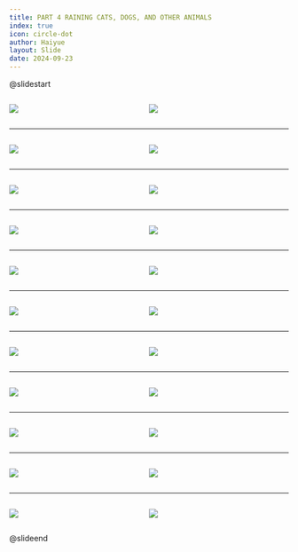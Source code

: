 ```yaml
---
title: PART 4 RAINING CATS, DOGS, AND OTHER ANIMALS
index: true
icon: circle-dot
author: Haiyue
layout: Slide
date: 2024-09-23
---
```

 
@slidestart

<div style="display:flex">
<div style="flex:1">

![](https://raw.githubusercontent.com/yclord/reading/refs/heads/master/english/Level-R/PART%204%20RAINING%20CATS,%20DOGS,%20AND%20OTHER%20ANIMALS/001.webp)
</div>
<div style="flex:1">

![](https://raw.githubusercontent.com/yclord/reading/refs/heads/master/english/Level-R/PART%204%20RAINING%20CATS,%20DOGS,%20AND%20OTHER%20ANIMALS/002.webp)
</div>
</div>

---

<div style="display:flex">
<div style="flex:1">

![](https://raw.githubusercontent.com/yclord/reading/refs/heads/master/english/Level-R/PART%204%20RAINING%20CATS,%20DOGS,%20AND%20OTHER%20ANIMALS/003.webp)
</div>
<div style="flex:1">

![](https://raw.githubusercontent.com/yclord/reading/refs/heads/master/english/Level-R/PART%204%20RAINING%20CATS,%20DOGS,%20AND%20OTHER%20ANIMALS/004.webp)
</div>
</div>

---

<div style="display:flex">
<div style="flex:1">

![](https://raw.githubusercontent.com/yclord/reading/refs/heads/master/english/Level-R/PART%204%20RAINING%20CATS,%20DOGS,%20AND%20OTHER%20ANIMALS/005.webp)
</div>
<div style="flex:1">

![](https://raw.githubusercontent.com/yclord/reading/refs/heads/master/english/Level-R/PART%204%20RAINING%20CATS,%20DOGS,%20AND%20OTHER%20ANIMALS/006.webp)
</div>
</div>

---

<div style="display:flex">
<div style="flex:1">

![](https://raw.githubusercontent.com/yclord/reading/refs/heads/master/english/Level-R/PART%204%20RAINING%20CATS,%20DOGS,%20AND%20OTHER%20ANIMALS/007.webp)
</div>
<div style="flex:1">

![](https://raw.githubusercontent.com/yclord/reading/refs/heads/master/english/Level-R/PART%204%20RAINING%20CATS,%20DOGS,%20AND%20OTHER%20ANIMALS/008.webp)
</div>
</div>

---

<div style="display:flex">
<div style="flex:1">

![](https://raw.githubusercontent.com/yclord/reading/refs/heads/master/english/Level-R/PART%204%20RAINING%20CATS,%20DOGS,%20AND%20OTHER%20ANIMALS/009.webp)
</div>
<div style="flex:1">

![](https://raw.githubusercontent.com/yclord/reading/refs/heads/master/english/Level-R/PART%204%20RAINING%20CATS,%20DOGS,%20AND%20OTHER%20ANIMALS/010.webp)
</div>
</div>

---

<div style="display:flex">
<div style="flex:1">

![](https://raw.githubusercontent.com/yclord/reading/refs/heads/master/english/Level-R/PART%204%20RAINING%20CATS,%20DOGS,%20AND%20OTHER%20ANIMALS/011.webp)
</div>
<div style="flex:1">

![](https://raw.githubusercontent.com/yclord/reading/refs/heads/master/english/Level-R/PART%204%20RAINING%20CATS,%20DOGS,%20AND%20OTHER%20ANIMALS/012.webp)
</div>
</div>

---

<div style="display:flex">
<div style="flex:1">

![](https://raw.githubusercontent.com/yclord/reading/refs/heads/master/english/Level-R/PART%204%20RAINING%20CATS,%20DOGS,%20AND%20OTHER%20ANIMALS/013.webp)
</div>
<div style="flex:1">

![](https://raw.githubusercontent.com/yclord/reading/refs/heads/master/english/Level-R/PART%204%20RAINING%20CATS,%20DOGS,%20AND%20OTHER%20ANIMALS/014.webp)
</div>
</div>

---

<div style="display:flex">
<div style="flex:1">

![](https://raw.githubusercontent.com/yclord/reading/refs/heads/master/english/Level-R/PART%204%20RAINING%20CATS,%20DOGS,%20AND%20OTHER%20ANIMALS/015.webp)
</div>
<div style="flex:1">

![](https://raw.githubusercontent.com/yclord/reading/refs/heads/master/english/Level-R/PART%204%20RAINING%20CATS,%20DOGS,%20AND%20OTHER%20ANIMALS/016.webp)
</div>
</div>

---

<div style="display:flex">
<div style="flex:1">

![](https://raw.githubusercontent.com/yclord/reading/refs/heads/master/english/Level-R/PART%204%20RAINING%20CATS,%20DOGS,%20AND%20OTHER%20ANIMALS/017.webp)
</div>
<div style="flex:1">

![](https://raw.githubusercontent.com/yclord/reading/refs/heads/master/english/Level-R/PART%204%20RAINING%20CATS,%20DOGS,%20AND%20OTHER%20ANIMALS/018.webp)
</div>
</div>

---

<div style="display:flex">
<div style="flex:1">

![](https://raw.githubusercontent.com/yclord/reading/refs/heads/master/english/Level-R/PART%204%20RAINING%20CATS,%20DOGS,%20AND%20OTHER%20ANIMALS/019.webp)
</div>
<div style="flex:1">

![](https://raw.githubusercontent.com/yclord/reading/refs/heads/master/english/Level-R/PART%204%20RAINING%20CATS,%20DOGS,%20AND%20OTHER%20ANIMALS/020.webp)
</div>
</div>

---

<div style="display:flex">
<div style="flex:1">

![](https://raw.githubusercontent.com/yclord/reading/refs/heads/master/english/Level-R/PART%204%20RAINING%20CATS,%20DOGS,%20AND%20OTHER%20ANIMALS/021.webp)
</div>
<div style="flex:1">

![](https://raw.githubusercontent.com/yclord/reading/refs/heads/master/english/Level-R/PART%204%20RAINING%20CATS,%20DOGS,%20AND%20OTHER%20ANIMALS/022.webp)
</div>
</div>

@slideend